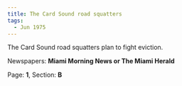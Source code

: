 ```yaml
---  
title: The Card Sound road squatters  
tags:  
  - Jun 1975  
---  
```

  
The Card Sound road squatters plan to fight eviction.  
  
Newspapers: **Miami Morning News or The Miami Herald**  
  
Page: **1**, Section: **B** 
